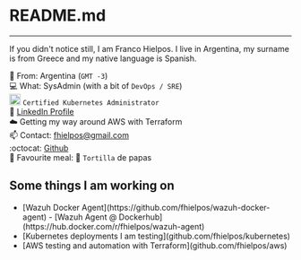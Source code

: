 # README.md
***
If you didn't notice still, I am Franco Hielpos. I live in Argentina, my surname is from Greece and my native language is Spanish.

:round_pushpin:  From: Argentina (`GMT -3`) <br>
:computer: What: SysAdmin (with a bit of `DevOps / SRE`)<br>
<img src="https://raw.githubusercontent.com/buildkite/emojis/master/img-buildkite-64/kubernetes.png" width="20" height="20" alt="kubernetes"/> `Certified Kubernetes Administrator`<br>
:wrench: [LinkedIn Profile](https://linkedin.com/in/hielposfranco)<br>
:cloud: Getting my way around AWS with Terraform<br>
:mailbox: Contact: [fhielpos@gmail.com](mailto:fhielpos@gmail.com)<br>
:octocat: [Github](https://github.com/fhielpos)<br>
:pizza: Favourite meal: :potato: `Tortilla` de papas <br>

## Some things I am working on
<ul markdown="1">
<li>[Wazuh Docker Agent](https://github.com/fhielpos/wazuh-docker-agent) - [Wazuh Agent @ Dockerhub](https://hub.docker.com/r/fhielpos/wazuh-agent)</li>
<li>[Kubernetes deployments I am testing](github.com/fhielpos/kubernetes)</li>
<li>[AWS testing and automation with Terraform](github.com/fhielpos/aws)</li>
</ul>